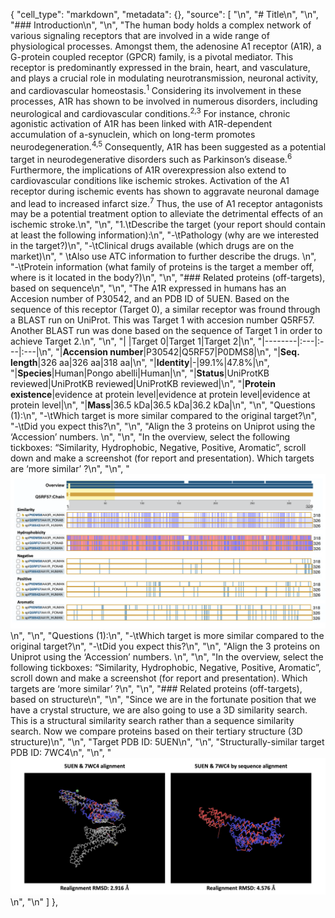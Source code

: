 {
   "cell_type": "markdown",
   "metadata": {},
   "source": [
    "\n",
    "# Title\n",
    "\n",
    "### Introduction\n",
    "\n",
    "The human body holds a complex network of various signaling receptors that are involved in a wide range of physiological processes. Amongst them, the adenosine A1 receptor (A1R), a G-protein coupled receptor (GPCR) family, is a pivotal mediator. This receptor is predominantly expressed in the brain, heart, and vasculature, and plays a crucial role in modulating neurotransmission, neuronal activity, and cardiovascular homeostasis.<sup>1</sup> Considering its involvement in these processes, A1R has shown to be involved in numerous disorders, including neurological and cardiovascular conditions.<sup>2,3</sup> For instance, chronic agonistic activation of A1R has been linked with A1R-dependent accumulation of a-synuclein, which on long-term promotes neurodegeneration.<sup>4,5</sup> Consequently, A1R has been suggested as a potential target in neurodegenerative disorders such as Parkinson’s disease.<sup>6</sup> Furthermore, the implications of A1R overexpression also extend to cardiovascular conditions like ischemic strokes. Activation of the A1 receptor during ischemic events has shown to aggravate neuronal damage and lead to increased infarct size.<sup>7</sup> Thus, the use of A1 receptor antagonists may be a potential treatment option to alleviate the detrimental effects of an ischemic stroke.\n",
    "\n",
    "1.\tDescribe the target (your report should contain at least the following information):\n",
    "-\tPathology (why are we interested in the target?)\n",
    "-\tClinical drugs available (which drugs are on the market)\n",
    " \tAlso use ATC information to further describe the drugs. \n",
    "-\tProtein information (what family of proteins is the target a member off, where is it located in the body?)\n",
    "\n",
    "### Related proteins (off-targets), based on sequence\n",
    "\n",
    "The A1R expressed in humans has an Accesion number of P30542, and an PDB ID of 5UEN. Based on the sequence of this receptor (Target 0), a similar receptor was fround through a BLAST run on UniProt. This was Target 1 with accesion number Q5RF57. Another BLAST run was done based on the sequence of Target 1 in order to achieve Target 2.\n",
    "\n",
    "|        |Target 0|Target 1|Target 2|\n",
    "|--------|:---|:---|:---|\n",
    "|**Accension number**|P30542|Q5RF57|P0DMS8|\n",
    "|**Seq. length**|326 aa|326 aa|318 aa|\n",
    "|**Identity**|-|99.1%|47.8%|\n",
    "|**Species**|Human|Pongo abelli|Human|\n",
    "|**Status**|UniProtKB reviewed|UniProtKB reviewed|UniProtKB reviewed|\n",
    "|**Protein existence**|evidence at protein level|evidence at protein level|evidence at protein level|\n",
    "|**Mass**|36.5 kDa|36.5 kDa|36.2 kDa|\n",
    "\n",
    "Questions (1):\n",
    "-\tWhich target is more similar compared to the original target?\n",
    "-\tDid you expect this?\n",
    "\n",
    "Align the 3 proteins on Uniprot using the ‘Accession’ numbers. \n",
    "\n",
    "In the overview, select the following tickboxes: “Similarity, Hydrophobic, Negative, Positive, Aromatic”, scroll down and make a screenshot (for report and presentation). Which targets are ‘more similar’ ?\n",
    "\n",
    "![Image info](img/align_targets_uniprot.png)\n",
    "\n",
    "Questions (1):\n",
    "-\tWhich target is more similar compared to the original target?\n",
    "-\tDid you expect this?\n",
    "\n",
    "Align the 3 proteins on Uniprot using the ‘Accession’ numbers. \n",
    "\n",
    "In the overview, select the following tickboxes: “Similarity, Hydrophobic, Negative, Positive, Aromatic”, scroll down and make a screenshot (for report and presentation). Which targets are ‘more similar’ ?\n",
    "\n",
    "### Related proteins (off-targets), based on structure\n",
    "\n",
    "Since we are in the fortunate position that we have a crystal structure, we are also going to use a 3D similarity search. This is a structural similarity search rather than a sequence similarity search. Now we compare proteins based on their tertiary structure (3D structure)\n",
    "\n",
    "Target PDB ID: 5UEN\n",
    "\n",
    "Structurally-similar target PDB ID: 7WC4\n",
    "\n",
    "![Image info](img/alignment_ncbi.png)\n",
    "\n"
   ]
  },
